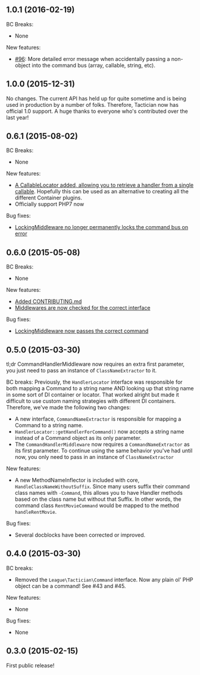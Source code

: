 ## 1.0.1 (2016-02-19)

BC Breaks:
- None

New features:
- [#96](https://github.com/thephpleague/tactician/pull/96/files): More detailed error message when accidentally passing a non-object into the command bus (array, callable, string, etc).

## 1.0.0 (2015-12-31)

No changes. The current API has held up for quite sometime and is being used in production by a number of folks. Therefore, Tactician now has official 1.0 support. A huge thanks to everyone who's contributed over the last year!

## 0.6.1 (2015-08-02)

BC Breaks:
- None

New features:
- [A CallableLocator added, allowing you to retrieve a handler from a single callable](). Hopefully this can be used as an alternative to creating all the different Container plugins.
- Officially support PHP7 now

Bug fixes:
- [LockingMiddleware no longer permanently locks the command bus on error](https://github.com/thephpleague/tactician/issues/75)

## 0.6.0 (2015-05-08)

BC Breaks:
- None

New features:

- [Added CONTRIBUTING.md](https://github.com/thephpleague/tactician/pull/57)
- [Middlewares are now checked for the correct interface](https://github.com/thephpleague/tactician/pull/56) 

Bug fixes:

- [LockingMiddleware now passes the correct command](https://github.com/thephpleague/tactician/pull/62)

## 0.5.0 (2015-03-30)

tl;dr CommandHandlerMiddleware now requires an extra first parameter, you just need to pass an instance of `ClassNameExtractor` to it.  

BC breaks:
Previously, the `HandlerLocator` interface was responsible for both mapping a Command to a string name AND looking up that string name in some sort of DI container or locator. That worked alright but made it difficult to use custom naming strategies with different DI containers. Therefore, we've made the following two changes:

- A new interface, `CommandNameExtractor` is responsible for mapping a Command to a string name.
- `HandlerLocator::getHandlerForCommand()` now accepts a string name instead of a Command object as its only parameter.
- The `CommandHandlerMiddleware` now requires a `CommandNameExtractor` as its first parameter. To continue using the same behavior you've had until now, you only need to pass in an instance of `ClassNameExtractor`

New features:

- A new MethodNameInflector is included with core, `HandleClassNameWithoutSuffix`. Since many users suffix their command class names with `-Command`, this allows you to have Handler methods based on the class name but without that Suffix. In other words, the command class `RentMovieCommand` would be mapped to the method `handleRentMovie`. 

Bug fixes:

 - Several docblocks have been corrected or improved.

## 0.4.0 (2015-03-30)
BC breaks:

- Removed the `League\Tactician\Command` interface. Now any plain ol' PHP object can be a command! See #43 and #45.

New features:

- None

Bug fixes:

- None

## 0.3.0 (2015-02-15)
First public release!
